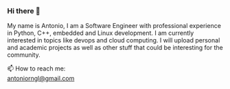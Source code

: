 ### Hi there 👋

My name is Antonio, I am a Software Engineer with professional experience in Python, C++, embedded and Linux development. I am currently interested in topics like devops and cloud computing. I will upload personal and academic projects as well as other stuff that could be interesting for the community.

📫 How to reach me:  
antoniorngl@gmail.com  
<!--
https://www.linkedin.com/in/ant-delarosa/

**chepoes/chepoes** is a ✨ _special_ ✨ repository because its `README.md` (this file) appears on your GitHub profile.

Here are some ideas to get you started:

- 🔭 I’m currently working on ...
- 🌱 I’m currently learning ...
- 👯 I’m looking to collaborate on ...
- 🤔 I’m looking for help with ...
- 💬 Ask me about ...
- 📫 How to reach me: ...
- 😄 Pronouns: ...
- ⚡ Fun fact: ...
-->
